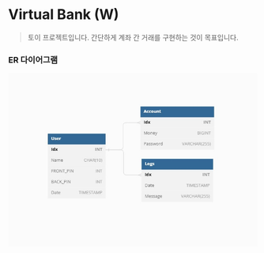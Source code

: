 # Virtual Bank (W)

> 토이 프로젝트입니다. 간단하게 계좌 간 거래를 구현하는 것이 목표입니다.

### ER 다이어그램

![erd](./images/erd.jpg)
